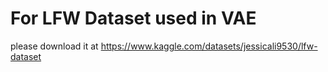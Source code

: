 # For LFW Dataset used in VAE
please download it at https://www.kaggle.com/datasets/jessicali9530/lfw-dataset
